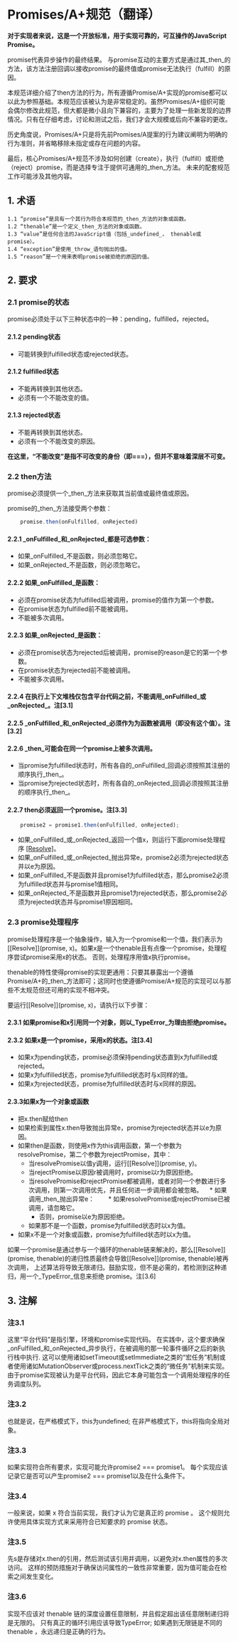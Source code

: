 # Promises/A+规范（翻译）

**对于实现者来说，这是一个开放标准，用于实现可靠的，可互操作的JavaScript Promise。**

promise代表异步操作的最终结果。 与promise互动的主要方式是通过其_then_的方法，该方法注册回调以接收promise的最终值或promise无法执行（fulfill）的原因。

本规范详细介绍了then方法的行为，所有遵循Promise/A+实现的promise都可以以此为参照基础。本规范应该被认为是非常稳定的。虽然Promises/A+组织可能会偶尔修改此规范，但大都是微小且向下兼容的，主要为了处理一些新发现的边界情况。只有在仔细考虑，讨论和测试之后，我们才会大规模或后向不兼容的更改。

历史角度说，Promises/A+只是将先前Promises/A提案的行为建议阐明为明确的行为准则，并省略移除未指定或存在问题的内容。

最后，核心Promises/A+规范不涉及如何创建（create），执行（fulfill）或拒绝（reject）promise，而是选择专注于提供可通用的_then_方法。 未来的配套规范工作可能涉及其他内容。

## 1. 术语
    1.1 “promise”是具有一个其行为符合本规范的_then_方法的对象或函数。
    1.2 “thenable”是一个定义_then_方法的对象或函数。
    1.3 “value”是任何合法的JavaScript值（包括_undefined_， thenable或promise）。
    1.4 “exception”是使用_throw_语句抛出的值。
    1.5 “reason”是一个用来表明promise被拒绝的原因的值。

## 2. 要求
### 2.1 promise的状态

promise必须处于以下三种状态中的一种：pending，fulfilled，rejected。

#### 2.1.2 pending状态
* 可能转换到fulfilled状态或rejected状态。

#### 2.1.2 fulfilled状态
* 不能再转换到其他状态。
* 必须有一个不能改变的值。

#### 2.1.3 rejected状态
* 不能再转换到其他状态。
* 必须有一个不能改变的原因。

**在这里，“不能改变”是指不可改变的身份（即===），但并不意味着深层不可变。**

### 2.2 then方法
promise必须提供一个_then_方法来获取其当前值或最终值或原因。

promise的_then_方法接受两个参数：
```js
    promise.then(onFulfilled, onRejected)
```

#### 2.2.1 _onFulfilled_和_onRejected_都是可选参数：
* 如果_onFulfilled_不是函数，则必须忽略它。
* 如果_onRejected_不是函数，则必须忽略它。

#### 2.2.2 如果_onFulfilled_是函数：
* 必须在promise状态为fulfilled后被调用，promise的值作为第一个参数。
* 在promise状态为fulfilled前不能被调用。
* 不能被多次调用。

#### 2.2.3 如果_onRejected_是函数：
* 必须在promise状态为rejected后被调用，promise的reason是它的第一个参数。
* 在promise状态为rejected前不能被调用。
* 不能被多次调用。

#### 2.2.4 在执行上下文堆栈仅包含平台代码之前，不能调用_onFulfilled_或_onRejected_。注[3.1]

#### 2.2.5 _onFulfilled_和_onRejected_必须作为为函数被调用（即没有这个值）。注[3.2]

#### 2.2.6 _then_可能会在同一个promise上被多次调用。
* 当promise为fulfilled状态时，所有各自的_onFulfilled_回调必须按照其注册的顺序执行_then_。
* 当promise为rejected状态时，所有各自的_onRejected_回调必须按照其注册的顺序执行_then_。
#### 2.2.7 then必须返回一个promise。注[3.3]
```js
    promise2 = promise1.then(onFulfilled, onRejected);
```
* 如果_onFulfilled_或_onRejected_返回一个值x，则运行下面promise处理程序 [[Resolve]](promise2,x)。
* 如果_onFulfilled_或_onRejected_抛出异常e，promise2必须为rejected状态并以e为原因。
* 如果_onFulfilled_不是函数并且promise1为fulfilled状态，那么promise2必须为fulfilled状态并与promise1值相同。
* 如果_onRejected_不是函数并且promise1为rejected状态，那么promise2必须为rejected状态并与promise1原因相同。

### 2.3 promise处理程序
promise处理程序是一个抽象操作，输入为一个promise和一个值，我们表示为[[Resolve]](promise, x)。如果x是一个thenable且有点像一个promise，处理程序尝试promise采用x的状态。 否则，处理程序用值x执行promise。

thenable的特性使得promise的实现更通用：只要其暴露出一个遵循Promise/A+的_then_方法即可；这同时也使遵循Promise/A+规范的实现可以与那些不太规范但还可用的实现不相冲突。

要运行[[Resolve]](promise, x)，请执行以下步骤：

#### 2.3.1 如果promise和x引用同一个对象，则以_TypeError_为理由拒绝promise。

#### 2.3.2 如果x是一个promise，采用x的状态。注[3.4]
* 如果x为pending状态，promise必须保持pending状态直到x为fulfilled或rejected。
* 如果x为fulfilled状态，promise为fulfilled状态时与x同样的值。
* 如果x为rejected状态，promise为fulfilled状态时与x同样的原因。
    
#### 2.3.3如果x为一个对象或函数
* 把x.then赋给then
* 如果检索到属性x.then导致抛出异常e，promise为rejected状态并以e为原因。
* 如果then是函数，则使用x作为this调用函数，第一个参数为resolvePromise，第二个参数为rejectPromise，其中：
    * 当resolvePromise以值y调用，运行[[Resolve]](promise, y)。
    * 当rejectPromise以原因r被调用时，promise以r为原因拒绝。
    * 当resolvePromise和rejectPromise都被调用，或者对同一个参数进行多次调用，则第一次调用优先，并且任何进一步调用都会被忽略。
    * 如果调用_then_抛出异常e：
        * 如果resolvePromise或rejectPromise已被调用，请忽略它。
        * 否则，promise以e为原因拒绝。
    * 如果那不是一个函数，promise为fulfilled状态时以x为值。
* 如果x不是一个对象或函数，promise为fulfilled状态时以x为值。

如果一个promise是通过参与一个循环的thenable链来解决的，那么[[Resolve]](promise, thenable)的递归性质最终会导致[[Resolve]](promise, thenable)被再次调用， 上述算法将导致无限递归。鼓励实现，但不是必需的，若检测到这种递归，用一个_TypeError_信息来拒绝 promise。注[3.6]

## 3. 注解
### 注3.1
这里“平台代码”是指引擎，环境和promise实现代码。 在实践中，这个要求确保_onFulfilled_和_onRejected_异步执行，在被调用的那一轮事件循环之后的新执行栈中执行. 这可以使用诸如setTimeout或setImmediate之类的“宏任务”机制或者使用诸如MutationObserver或process.nextTick之类的“微任务”机制来实现。 由于promise实现被认为是平台代码，因此它本身可能包含一个调用处理程序的任务调度队列。

### 注3.2
也就是说，在严格模式下，this为undefined; 在非严格模式下，this将指向全局对象。

### 注3.3
如果实现符合所有要求，实现可能允许promise2 === promise1。 每个实现应该记录它是否可以产生promise2 === promise1以及在什么条件下。

### 注3.4
一般来说，如果 x 符合当前实现，我们才认为它是真正的 promise 。 这个规则允许使用具体实现方式来采用符合已知要求的 promise 状态。

### 注3.5
先s是存储对x.then的引用，然后测试该引用并调用，以避免对x.then属性的多次访问。 这样的预防措施对于确保访问属性的一致性非常重要，因为值可能会在检索之间发生变化。

### 注3.6
实现不应该对 thenable 链的深度设置任意限制，并且假定超出该任意限制递归将是无限的。 只有真正的循环引用应该导致TypeError; 如果遇到无限链是不同的 thenable ，永远递归是正确的行为。


